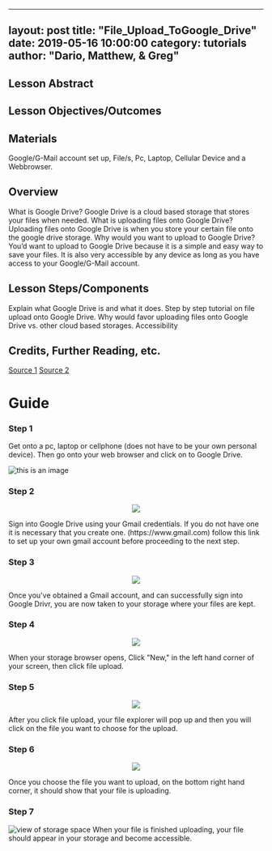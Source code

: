 
---
layout: post
title: "File_Upload_ToGoogle_Drive" 
date:   2019-05-16 10:00:00
category: tutorials
author: "Dario, Matthew, & Greg" 
---

## Lesson Abstract

## Lesson Objectives/Outcomes

## Materials
Google/G-Mail account set up,
File/s, 
Pc, Laptop, Cellular Device and a Webbrowser.  


## Overview
What is Google Drive? Google Drive is a cloud based storage that stores your files when needed.
What is uploading files onto Google Drive? Uploading files onto Google Drive is when you store your certain file onto the google drive storage.
Why would you want to upload to Google Drive? You’d want to upload to Google Drive because it is a simple and easy way to save your files. It is also very accessible by any device as long as you have access to your Google/G-Mail account. 

## Lesson Steps/Components
Explain what Google Drive is and what it does. 
Step by step tutorial on file upload onto Google Drive.
Why would favor uploading files onto Google Drive vs. other cloud based storages. 
Accessibility

## Credits, Further Reading, etc.
[Source 1](https://www.cloudwards.net/how-does-google-drive-work/) 
[Source 2](https://support.google.com/drive/answer/2424368?co=GENIE.Platform%3DDesktop&hl=en)

# Guide
### Step 1 
Get onto a pc, laptop or cellphone (does not have to be your own personal device). Then go onto your web browser and click on to Google Drive.

![this is an image](https://i.ytimg.com/vi/bsJKpB4unqs/hqdefault.jpg)

### Step 2 
<p align="center">
  <img src="{{ site.baseurl }}/assets/images/GDriveFileUpload/58194667-03516b80-7c7b-11e9-97aa-8e4448d640b2.png" >
</p>
Sign into Google Drive using your Gmail credentials. If you do not have one it is necessary that you create one. (https://www.gmail.com) follow this link to set up your own gmail account before proceeding to the next step.

### Step 3 
<p align="center">
  <img src="{{ site.baseurl }}/assets/images/GDriveFileUpload/58194921-ad30f800-7c7b-11e9-8c98-53487ffe0a9a.png" >
</p> 
Once you've obtained a  Gmail account, and can successfully sign into Google Drivr, you are now taken to your storage where your files are kept.

### Step 4
<p align="center">
  <img src="{{ site.baseurl }}/assets/images/GDriveFileUpload/58195483-e7e76000-7c7c-11e9-9914-9d103e28f98c.png" >
</p>
When your storage browser opens, Click "New," in the left hand corner of your screen, then click file upload.

### Step 5
<p align="center">
  <img src="{{ site.baseurl }}/assets/images/GDriveFileUpload/58195972-17e33300-7c7e-11e9-8c69-9dd1aaf1e07d.png" >
</p>
After you click file upload, your file explorer will pop up and then you will click on the file you want to choose for the upload.

### Step 6
<p align="center">
  <img src="{{ site.baseurl }}/assets/images/GDriveFileUpload/58195764-91c6ec80-7c7d-11e9-8622-09e266fd1ea1.png" >
</p>
Once you choose the file you want to upload, on the bottom right hand corner, it should show that your file is uploading. 

### Step 7
![view of storage space]()
When your file is finished uploading, your file should appear in your storage and become accessible.
